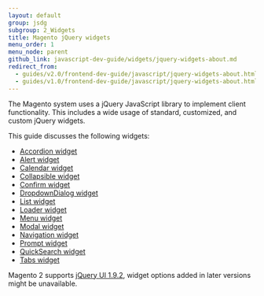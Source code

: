 ```yaml
---
layout: default
group: jsdg
subgroup: 2_Widgets
title: Magento jQuery widgets
menu_order: 1
menu_node: parent
github_link: javascript-dev-guide/widgets/jquery-widgets-about.md
redirect_from:
  - guides/v2.0/frontend-dev-guide/javascript/jquery-widgets-about.html
  - guides/v1.0/frontend-dev-guide/javascript/jquery-widgets-about.html
---
```


The Magento system uses a jQuery JavaScript library to implement client functionality. This includes a wide usage of standard, customized, and custom jQuery widgets.

This guide discusses the following widgets:
<ul>
<li><a href="{{ site.gdeurl }}javascript-dev-guide/widgets/widget_accordion.html" target="_blank">Accordion widget</a> </li>
<li><a href="{{ site.gdeurl }}javascript-dev-guide/widgets/widget_alert.html" target="_blank">Alert widget</a> </li>
<li><a href="{{ site.gdeurl }}javascript-dev-guide/widgets/widget_calendar.html" target="_blank">Calendar widget</a></li>
<li><a href="{{ site.gdeurl }}javascript-dev-guide/widgets/widget_collapsible.html" target="_blank">Collapsible widget</a></li>
<li><a href="{{ site.gdeurl }}javascript-dev-guide/widgets/widget_confirm.html" target="_blank">Confirm widget</a></li>
<li><a href="{{ site.gdeurl }}javascript-dev-guide/widgets/widget_dialog.html" target="_blank">DropdownDialog widget</a></li>
<li><a href="{{ site.gdeurl }}javascript-dev-guide/widgets/widget_list.html" target="_blank">List widget</a></li>
<li><a href="{{ site.gdeurl }}javascript-dev-guide/widgets/widget_loader.html" target="_blank">Loader widget</a></li>
<li><a href="{{ site.gdeurl }}javascript-dev-guide/widgets/widget_menu.html" target="_blank">Menu widget</a></li>
<li><a href="{{ site.gdeurl }}javascript-dev-guide/widgets/widget_modal.html" target="_blank">Modal widget</a></li>
<li><a href="{{ site.gdeurl }}javascript-dev-guide/widgets/widget_navigation.html" target="_blank">Navigation widget</a></li>
<li><a href="{{ site.gdeurl }}javascript-dev-guide/widgets/widget_prompt.html" target="_blank">Prompt widget</a></li>
<li><a href="{{ site.gdeurl }}javascript-dev-guide/widgets/widget_quickSearch.html" target="_blank">QuickSearch widget</a></li>
<li><a href="{{ site.gdeurl }}javascript-dev-guide/widgets/widget_tabs.html" target="_blank">Tabs widget</a></li>

</ul>


<div class="bs-callout bs-callout-info" id="info">
  <p>Magento 2 supports <a href="http://blog.jqueryui.com/2012/11/jquery-ui-1-9-2/" target="_blank">jQuery UI 1.9.2</a>, widget options added in later versions might be unavailable.</p>
</div>